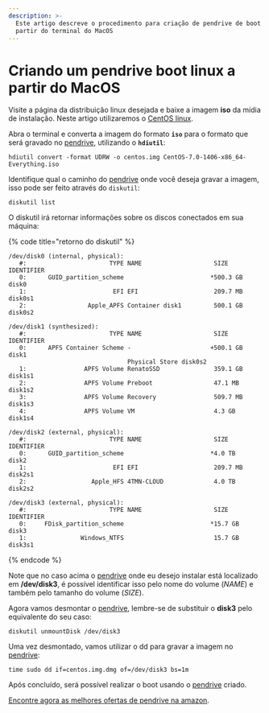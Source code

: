 ```yaml
---
description: >-
  Este artigo descreve o procedimento para criação de pendrive de boot linux a
  partir do terminal do MacOS
---
```


# Criando um pendrive boot linux a partir do MacOS

Visite a página da distribuição linux desejada e baixe a imagem **iso** da mídia de instalação. Neste artigo utilizaremos o [CentOS linux](https://www.centos.org/download/).

Abra o terminal e converta a imagem do formato **`iso`** para o formato que será gravado no [pendrive](https://amzn.to/3LzEIEP), utilizando o **`hdiutil`**:

```
hdiutil convert -format UDRW -o centos.img CentOS-7.0-1406-x86_64-Everything.iso
```

Identifique qual o caminho do [pendrive](https://amzn.to/3LzEIEP) onde você deseja gravar a imagem, isso pode ser feito através do `diskutil`:

```
diskutil list
```

O diskutil irá retornar informações sobre os discos conectados em sua máquina:

{% code title="retorno do diskutil" %}
```
/dev/disk0 (internal, physical):
   #:                       TYPE NAME                    SIZE       IDENTIFIER
   0:      GUID_partition_scheme                        *500.3 GB   disk0
   1:                        EFI EFI                     209.7 MB   disk0s1
   2:                 Apple_APFS Container disk1         500.1 GB   disk0s2

/dev/disk1 (synthesized):
   #:                       TYPE NAME                    SIZE       IDENTIFIER
   0:      APFS Container Scheme -                      +500.1 GB   disk1
                                 Physical Store disk0s2
   1:                APFS Volume RenatoSSD               359.1 GB   disk1s1
   2:                APFS Volume Preboot                 47.1 MB    disk1s2
   3:                APFS Volume Recovery                509.7 MB   disk1s3
   4:                APFS Volume VM                      4.3 GB     disk1s4

/dev/disk2 (external, physical):
   #:                       TYPE NAME                    SIZE       IDENTIFIER
   0:      GUID_partition_scheme                        *4.0 TB     disk2
   1:                        EFI EFI                     209.7 MB   disk2s1
   2:                  Apple_HFS 4TMN-CLOUD              4.0 TB     disk2s2

/dev/disk3 (external, physical):
   #:                       TYPE NAME                    SIZE       IDENTIFIER
   0:     FDisk_partition_scheme                        *15.7 GB    disk3
   1:               Windows_NTFS                         15.7 GB    disk3s1
```
{% endcode %}

Note que no caso acima o [pendrive](https://amzn.to/3LzEIEP) onde eu desejo instalar está localizado em **/dev/disk3**, é possível identificar isso pelo nome do volume (_NAME_) e também pelo  tamanho do volume (_SIZE_).

Agora vamos desmontar o [pendrive](https://amzn.to/3LzEIEP), lembre-se de substituir o **disk3** pelo equivalente do seu caso:

```
diskutil unmountDisk /dev/disk3
```

Uma vez desmontado, vamos utilizar o dd para gravar a imagem no [pendrive](https://amzn.to/3LzEIEP):

```
time sudo dd if=centos.img.dmg of=/dev/disk3 bs=1m
```

Após concluído, será possível realizar o boot usando o [pendrive](https://amzn.to/3LzEIEP) criado.

[Encontre agora as melhores ofertas de pendrive na amazon](https://amzn.to/3LzEIEP).
